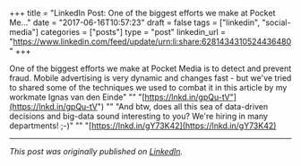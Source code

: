 +++
title = "LinkedIn Post: One of the biggest efforts we make at Pocket Me..."
date = "2017-06-16T10:57:23"
draft = false
tags = ["linkedin", "social-media"]
categories = ["posts"]
type = "post"
linkedin_url = "https://www.linkedin.com/feed/update/urn:li:share:6281434310524436480"
+++

One of the biggest efforts we make at Pocket Media is to detect and prevent fraud. Mobile advertising is very dynamic and changes fast - but we've tried to shared some of the techniques we used to combat it in this article by my workmate Ignas van den Einde"
""
"[https://lnkd.in/gpQu-tV"](https://lnkd.in/gpQu-tV")
""
"And btw, does all this sea of data-driven decisions and big-data sound interesting to you? We're hiring in many departments! ;-)"
""
"[https://lnkd.in/gY73K42](https://lnkd.in/gY73K42)

---

*This post was originally published on [LinkedIn](https://www.linkedin.com/in/adrianmoreno/recent-activity/all/).*